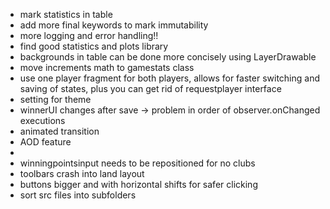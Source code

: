 - mark statistics in table
- add more final keywords to mark immutability
- more logging and error handling!!
- find good statistics and plots library
- backgrounds in table can be done more concisely using LayerDrawable
- move increments math to gamestats class
- use one player fragment for both players, allows for faster switching and saving of states, plus you can get rid of requestplayer interface
- setting for theme
- winnerUI changes after save -> problem in order of observer.onChanged executions
- animated transition
- AOD feature
- 
- winningpointsinput needs to be repositioned for no clubs
- toolbars crash into land layout
- buttons bigger and with horizontal shifts for safer clicking
- sort src files into subfolders